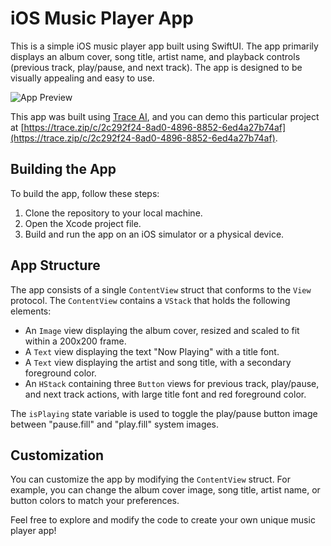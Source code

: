 # iOS Music Player App

This is a simple iOS music player app built using SwiftUI. The app primarily displays an album cover, song title, artist name, and playback controls (previous track, play/pause, and next track). The app is designed to be visually appealing and easy to use.

![App Preview](https://login.trace.zip/storage/v1/object/public/trace/2c292f24-8ad0-4896-8852-6ed4a27b74af)

This app was built using [Trace AI](https://trace.zip), and you can demo this particular project at [https://trace.zip/c/2c292f24-8ad0-4896-8852-6ed4a27b74af](https://trace.zip/c/2c292f24-8ad0-4896-8852-6ed4a27b74af).

## Building the App

To build the app, follow these steps:

1. Clone the repository to your local machine.
2. Open the Xcode project file.
3. Build and run the app on an iOS simulator or a physical device.

## App Structure

The app consists of a single `ContentView` struct that conforms to the `View` protocol. The `ContentView` contains a `VStack` that holds the following elements:

- An `Image` view displaying the album cover, resized and scaled to fit within a 200x200 frame.
- A `Text` view displaying the text "Now Playing" with a title font.
- A `Text` view displaying the artist and song title, with a secondary foreground color.
- An `HStack` containing three `Button` views for previous track, play/pause, and next track actions, with large title font and red foreground color.

The `isPlaying` state variable is used to toggle the play/pause button image between "pause.fill" and "play.fill" system images.

## Customization

You can customize the app by modifying the `ContentView` struct. For example, you can change the album cover image, song title, artist name, or button colors to match your preferences.

Feel free to explore and modify the code to create your own unique music player app!